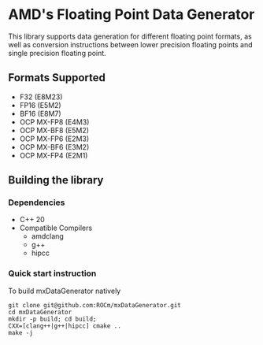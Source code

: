 # AMD's Floating Point Data Generator
This library supports data generation for different floating point formats, as well as conversion instructions between lower precision floating points and single precision floating point.

## Formats Supported
- F32 (E8M23)
- FP16 (E5M2)
- BF16 (E8M7)
- OCP MX-FP8 (E4M3)
- OCP MX-BF8 (E5M2)
- OCP MX-FP6 (E2M3)
- OCP MX-BF6 (E3M2)
- OCP MX-FP4 (E2M1)

## Building the library

### Dependencies
- C++ 20
- Compatible Compilers
    - amdclang
    - g++
    - hipcc
### Quick start instruction

To build mxDataGenerator natively
```
git clone git@github.com:ROCm/mxDataGenerator.git
cd mxDataGenerator
mkdir -p build; cd build;
CXX=[clang++|g++|hipcc] cmake ..
make -j
```
